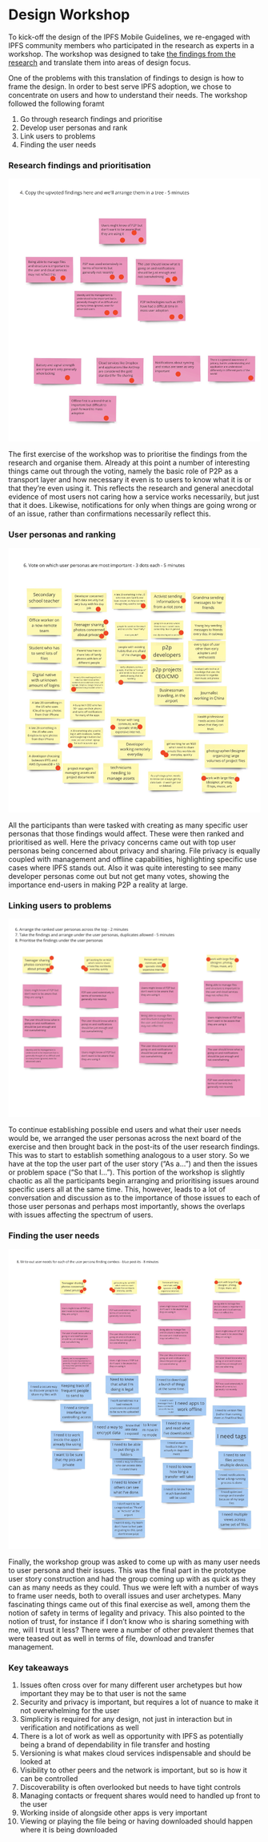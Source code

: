 # Design Workshop

To kick-off the design of the IPFS Mobile Guidelines, we re-engaged with IPFS community members who participated in the research as experts in a workshop. The workshop was designed to take [the findings from the research](../user-research/findings.md) and translate them into areas of design focus.

One of the problems with this translation of findings to design is how to  frame the design. In order to best serve IPFS adoption, we chose to concentrate on users and how to understand their needs. The workshop followed the following foramt

1. Go through research findings and prioritise
2. Develop user personas and rank
3. Link users to problems
4. Finding the user needs

### Research findings and prioritisation

![](https://raw.githubusercontent.com/ipfs/mobile-design-guidelines/master/public/MobileDesignGuidelines-workshop-1.jpg)

The first exercise of the workshop was to prioritise the findings from the research and organise them. Already at this point a number of interesting things came out through the voting, namely the basic role of P2P as a transport layer and how necessary it even is to users to know what it is or that they’re even using it. This reflects the research and general anecdotal evidence of most users not caring how a service works necessarily, but just that it does. Likewise, notifications for only when things are going wrong or of an issue, rather than confirmations necessarily reflect this.

### User personas and ranking

![](https://raw.githubusercontent.com/ipfs/mobile-design-guidelines/master/public/MobileDesignGuidelines-workshop-2.jpg)

All the participants than were tasked with creating as many specific user personas that those findings would affect. These were then ranked and prioritised as well. Here the privacy concerns came out with top user personas being concerned about privacy and sharing. File privacy is equally coupled with management and offline capabilities, highlighting specific use cases where IPFS stands out. Also it was quite interesting to see many developer personas come out but not get many votes, showing the importance end-users in making P2P a reality at large.

### Linking users to problems

![](https://raw.githubusercontent.com/ipfs/mobile-design-guidelines/master/public/MobileDesignGuidelines-workshop-3.jpg)

To continue establishing possible end users and what their user needs would be, we arranged the user personas across the next board of the exercise and then brought back in the post-its of the user research findings. This was to start to establish something analogous to a user story. So we have at the top the user part of the user story \(“As a…”\) and then the issues or problem space \(“So that I…”\). This portion of the workshop is slightly chaotic as all the participants begin arranging and prioritising issues around specific users all at the same time. This, however, leads to a lot of conversation and discussion as to the importance of those issues to each of those user personas and perhaps most importantly, shows the overlaps with issues affecting the spectrum of users.

### Finding the user needs

![](https://raw.githubusercontent.com/ipfs/mobile-design-guidelines/master/public/MobileDesignGuidelines-workshop-4.jpg)

Finally, the workshop group was asked to come up with as many user needs to user persona and their issues. This was the final part in the prototype user story construction and had the group coming up with as quick as they can as many needs as they could. Thus we were left with a number of ways to frame user needs, both to overall issues and user archetypes. Many fascinating things came out of this final exercise as well, among them the notion of safety in terms of legality and privacy. This also pointed to the notion of trust, for instance if I don’t know who is sharing something with me, will I trust it less? There were a number of other prevalent themes that were teased out as well in terms of file, download and transfer management.

### Key takeaways

1. Issues often cross over for many different user archetypes but how important they may be to that user is not the same
2. Security and privacy is important, but requires a lot of nuance to make it not overwhelming for the user
3. Simplicity is required for any design, not just in interaction but in verification and notifications as well
4. There is a lot of work as well as opportunity with IPFS as potentially being a brand of dependability in file transfer and hosting
5. Versioning is what makes cloud services indispensable and should be looked at
6. Visibility to other peers and the network is important, but so is how it can be controlled
7. Discoverability is often overlooked but needs to have tight controls
8. Managing contacts or frequent shares would need to handled up front to the user
9. Working inside of alongside other apps is very important
10. Viewing or playing the file being or having downloaded should happen where it is being downloaded

